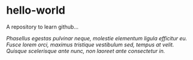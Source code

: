# hello-world
A repository to learn github...

*Phasellus _egestas_ pulvinar neque, molestie elementum ligula efficitur eu. Fusce lorem orci, maximus tristique vestibulum sed, tempus at velit. Quisque scelerisque ante nunc, non laoreet ante consectetur in.*

